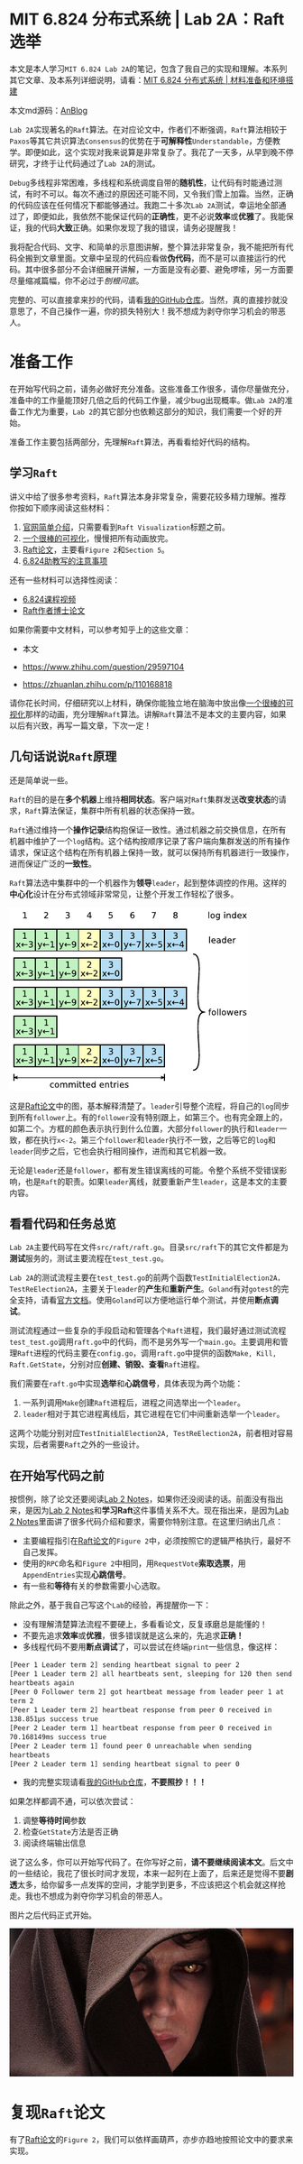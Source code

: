 # MIT 6.824 分布式系统 | Lab 2A：Raft选举

本文是本人学习`MIT 6.824 Lab 2A`的笔记，包含了我自己的实现和理解。本系列其它文章、及本系列详细说明，请看：[MIT 6.824 分布式系统 | 材料准备和环境搭建](https://zhuanlan.zhihu.com/p/260470258)

本文md源码：[AnBlog](https://github.com/Anarion-zuo/AnBlogs/blob/master/6.824/lab2a-raft-elect.md)

`Lab 2A`实现著名的`Raft`算法。在对应论文中，作者们不断强调，`Raft`算法相较于`Paxos`等其它共识算法`Consensus`的优势在于**可解释性**`Understandable`，方便教学。即便如此，这个实现对我来说算是非常复杂了。我花了一天多，从早到晚不停研究，才终于让代码通过了`Lab 2A`的测试。

`Debug`多线程非常困难，多线程和系统调度自带的**随机性**，让代码有时能通过测试，有时不可以。每次不通过的原因还可能不同，又令我们雪上加霜。当然，正确的代码应该在任何情况下都能够通过。我跑二十多次`Lab 2A`测试，幸运地全部通过了，即便如此，我依然不能保证代码的**正确性**，更不必说**效率**或**优雅**了。我能保证，我的代码**大致**正确。如果你发现了我的错误，请务必提醒我！

我将配合代码、文字、和简单的示意图讲解，整个算法非常复杂，我不能把所有代码全搬到文章里面。文章中呈现的代码应看做**伪代码**，而不是可以直接运行的代码。其中很多部分不会详细展开讲解，一方面是没有必要、避免啰嗦，另一方面要尽量缩减篇幅，你不必过于*刨根问底*。

完整的、可以直接拿来抄的代码，请看[我的GitHub仓库](https://github.com/Anarion-zuo/MIT-6.828)。当然，真的直接抄就没意思了，不自己操作一遍，你的损失特别大！我不想成为剥夺你学习机会的带恶人。

# 准备工作

在开始写代码之前，请务必做好充分准备。这些准备工作很多，请你尽量做充分，准备中的工作量能顶好几倍之后的代码工作量，减少bug出现概率。做`Lab 2A`的准备工作尤为重要，`Lab 2`的其它部分也依赖这部分的知识，我们需要一个好的开始。

准备工作主要包括两部分，先理解`Raft`算法，再看看给好代码的结构。

## 学习`Raft`

讲义中给了很多参考资料，`Raft`算法本身非常复杂，需要花较多精力理解。推荐你按如下顺序阅读这些材料：

1.  [官网简单介绍](https://raft.github.io/)，只需要看到`Raft Visualization`标题之前。
2.  [一个很棒的可视化](http://thesecretlivesofdata.com/raft/)，慢慢把所有动画放完。
3.  [Raft论文](https://pdos.csail.mit.edu/6.824/papers/raft-extended.pdf)，主要看`Figure 2`和`Section 5`。
4.  [6.824助教写的注意事项](https://thesquareplanet.com/blog/students-guide-to-raft/)

还有一些材料可以选择性阅读：

-   [6.824课程视频](https://www.bilibili.com/video/BV1R7411t71W?p=6)
-   [Raft作者博士论文](https://raw.githubusercontent.com/ongardie/dissertation/master/book.pdf)

如果你需要中文材料，可以参考知乎上的这些文章：

-   本文
-   https://www.zhihu.com/question/29597104

-   https://zhuanlan.zhihu.com/p/110168818

请你花长时间，仔细研究以上材料，确保你能独立地在脑海中放出像[一个很棒的可视化](http://thesecretlivesofdata.com/raft/)那样的动画，充分理解`Raft`算法。讲解`Raft`算法不是本文的主要内容，如果以后有兴致，再写一篇文章，下次一定！

## 几句话说说`Raft`原理

还是简单说一些。

`Raft`的目的是在**多个机器**上维持**相同状态**。客户端对`Raft`集群发送**改变状态**的请求，`Raft`算法保证，集群中所有机器的状态保持一致。

`Raft`通过维持一个**操作记录**结构抱保证一致性。通过机器之前交换信息，在所有机器中维护了一个`log`结构。这个结构按顺序记录了客户端向集群发送的所有操作请求，保证这个结构在所有机器上保持一致，就可以保持所有机器进行一致操作，进而保证广泛的**一致性**。

`Raft`算法选中集群中的一个机器作为**领导**`leader`，起到整体调控的作用。这样的**中心化**设计在分布式领域非常常见，让整个开发工作轻松了很多。

![log结构](lab2a-raft-elect.assets/image-20201009223347374.png)

这是[Raft论文](https://pdos.csail.mit.edu/6.824/papers/raft-extended.pdf)中的图，基本解释清楚了。`leader`引导整个流程，将自己的`log`同步到所有`follower`上。有的`follower`没有特别跟上，如第三个。也有完全跟上的，如第二个。方框的颜色表示执行到什么位置，大部分`follower`的执行和`leader`一致，都在执行`x<-2`。第三个`follower`和`leader`执行不一致，之后等它的`log`和`leader`同步之后，它也会执行相同操作，进而和其它机器一致。

无论是`leader`还是`follower`，都有发生错误离线的可能。令整个系统不受错误影响，也是`Raft`的职责。如果`leader`离线，就要重新产生`leader`，这是本文的主要内容。

## 看看代码和任务总览

`Lab 2A`主要代码写在文件`src/raft/raft.go`。目录`src/raft`下的其它文件都是为**测试**服务的，测试主要流程在`test_test.go`。

`Lab 2A`的测试流程主要在`test_test.go`的前两个函数`TestInitialElection2A， TestReElection2A`，主要关于`leader`的**产生**和**重新产生**。`Goland`有对`gotest`的完全支持，请看[官方文档](https://www.jetbrains.com/help/go/testing.html)。使用`Goland`可以方便地运行单个测试，并使用**断点调试**。

测试流程通过一些复杂的手段启动和管理各个`Raft`进程，我们最好通过测试流程`test_test.go`调用`raft.go`中的代码，而不是另外写一个`main.go`。主要调用和管理`Raft`进程的代码主要在`config.go`，调用`raft.go`中提供的函数`Make, Kill, Raft.GetState`，分别对应**创建、销毁、查看**`Raft`进程。

我们需要在`raft.go`中实现**选举**和**心跳信号**，具体表现为两个功能：

1.  一系列调用`Make`创建`Raft`进程后，进程之间选举出一个`leader`。
2.  `leader`相对于其它进程离线后，其它进程在它们中间重新选举一个`leader`。

这两个功能分别对应`TestInitialElection2A, TestReElection2A`，前者相对容易实现，后者需要`Raft`之外的一些设计。

## 在开始写代码之前

按惯例，除了论文还要阅读[Lab 2 Notes](https://pdos.csail.mit.edu/6.824/labs/lab-raft.html)，如果你还没阅读的话。前面没有指出来，是因为[Lab 2 Notes](https://pdos.csail.mit.edu/6.824/labs/lab-raft.html)和**学习Raft**这件事情关系不大。现在指出来，是因为[Lab 2 Notes](https://pdos.csail.mit.edu/6.824/labs/lab-raft.html)里面讲了很多代码介绍和要求，需要你特别注意。在这里归纳出几点：

-   主要编程指引在[Raft论文](https://pdos.csail.mit.edu/6.824/papers/raft-extended.pdf)的`Figure 2`中，必须按照它的逻辑严格执行，最好不自己发挥。
-   使用的`RPC`命名和`Figure 2`中相同，用`RequestVote`**索取选票**，用`AppendEntries`实现**心跳信号**。
-   有一些和**等待**有关的参数需要小心选取。

除此之外，基于我自己写这个`Lab`的经验，再提醒你一下：

-   没有理解清楚算法流程不要硬上，多看看论文，反复琢磨总是能懂的！
-   不要先追求**效率**或**优雅**，很多错误就是这么来的，先追求**正确！**
-   多线程代码不要用**断点调试**了，可以尝试在终端`print`一些信息，像这样：

```
[Peer 1 Leader term 2] sending heartbeat signal to peer 2
[Peer 1 Leader term 2] all heartbeats sent, sleeping for 120 then send heartbeats again
[Peer 0 Follower term 2] got heartbeat message from leader peer 1 at term 2
[Peer 1 Leader term 2] heartbeat response from peer 0 received in 138.851µs success true
[Peer 2 Leader term 1] heartbeat response from peer 0 received in 70.168149ms success true
[Peer 2 Leader term 1] found peer 0 unreachable when sending heartbeats
[Peer 2 Leader term 1] sending heartbeat signal to peer 0
```

-   我的完整实现请看[我的GitHub仓库](https://github.com/Anarion-zuo/MIT-6.828)，**不要照抄！！！**

如果怎样都调不通，可以依次尝试：

1.  调整**等待时间**参数
2.  检查`GetState`方法是否正确
3.  阅读终端输出信息

说了这么多，你可以开始写代码了。在你写好之前，**请不要继续阅读本文**。后文中的一些结论，我花了很长时间才发现，本来一起列在上面了，后来还是觉得不要**剧透**太多，给你留多一点发挥的空间，才能学到更多，不应该把这个机会就这样抢走。我也不想成为剥夺你学习机会的带恶人。

图片之后代码正式开始。

![别偷看哦](lab2a-raft-elect.assets/Anakin-Yellow-Eyes-in-Revenge-of-the-Sith-1602263485314.jpg)

# 复现`Raft`论文

有了[Raft论文](https://pdos.csail.mit.edu/6.824/papers/raft-extended.pdf)的`Figure 2`，我们可以依样画葫芦，亦步亦趋地按照论文中的要求来实现。